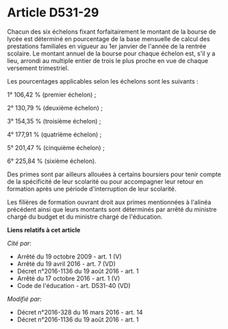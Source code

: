 # Article D531-29

Chacun des six échelons fixant forfaitairement le montant de la bourse de lycée est déterminé en pourcentage de la base
mensuelle de calcul des prestations familiales en vigueur au 1er janvier de l'année de la rentrée scolaire. Le montant annuel
de la bourse pour chaque échelon est, s'il y a lieu, arrondi au multiple entier de trois le plus proche en vue de chaque
versement trimestriel.

Les pourcentages applicables selon les échelons sont les suivants : 

1° 106,42 % (premier échelon) ; 

2° 130,79 % (deuxième échelon) ; 

3° 154,35 % (troisième échelon) ; 

4° 177,91 % (quatrième échelon) ; 

5° 201,47 % (cinquième échelon) ; 

6° 225,84 % (sixième échelon). 

Des primes sont par ailleurs allouées à certains boursiers pour tenir compte de la spécificité de leur scolarité ou pour
accompagner leur retour en formation après une période d'interruption de leur scolarité.

Les filières de formation ouvrant droit aux primes mentionnées à l'alinéa précédent ainsi que leurs montants sont déterminés
par arrêté du ministre chargé du budget et du ministre chargé de l'éducation.

**Liens relatifs à cet article**

_Cité par_:

  - Arrêté du 19 octobre 2009 - art. 1 (V)
  - Arrêté du 19 avril 2016 - art. 7 (VD)
  - Décret n°2016-1136 du 19 août 2016 - art. 1
  - Arrêté du 17 octobre 2016 - art. 1 (V)
  - Code de l'éducation - art. D531-40 (VD)

_Modifié par_:

  - Décret n°2016-328 du 16 mars 2016 - art. 14
  - Décret n°2016-1136 du 19 août 2016 - art. 1

